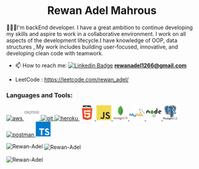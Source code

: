<h1 align="center">Rewan Adel Mahrous</h1>


<!--

Here are some ideas to get you started:

- 🔭 I’m currently working on ...
- 🌱 I’m currently learning ...
- 👯 I’m looking to collaborate on ...
- 🤔 I’m looking for help with ...
- 💬 Ask me about ...
- 😄 Pronouns: ...
- ⚡ Fun fact: ...


-->

👨🏼‍💻I'm backEnd developer. I have a great ambition to continue developing my skills and aspire to work in a collaborative environment. I work on all aspects of the development lifecycle.I have knowledge of OOP, data structures , My work includes building user-focused, innovative, and developing clean code with teamwork. 

- 📫 How to reach me: [![Linkedin Badge](https://img.shields.io/badge/-linkedln-blue?style=flat&logo=Linkedin&logoColor=white)](https://www.linkedin.com/in/rewan-adel/)  **rewanadel1266@gmail.com**

- LeetCode : https://leetcode.com/rewan_adel/

<h3 align="left">Languages and Tools:</h3> 
 <a href="https://cloudinary.com/" target="_blank" rel="noreferrer"> <img src="https://upload.wikimedia.org/wikipedia/commons/b/b2/Cloudinary_logo.svg" alt="aws" width="40" height="40"/ </a><a href="https://expressjs.com" target="_blank" rel="noreferrer"> <img src="https://raw.githubusercontent.com/devicons/devicon/master/icons/express/express-original-wordmark.svg" alt="express" width="40" height="40"/> </a> <a href="https://git-scm.com/" target="_blank" rel="noreferrer"> <img src="https://www.vectorlogo.zone/logos/git-scm/git-scm-icon.svg" alt="git" width="40" height="40"/> </a><a href="https://heroku.com" target="_blank" rel="noreferrer"> <img src="https://www.vectorlogo.zone/logos/heroku/heroku-icon.svg" alt="heroku" width="40" height="40"/> </a> <a href="https://www.w3.org/html/" target="_blank" rel="noreferrer"> 
<img src="https://raw.githubusercontent.com/devicons/devicon/master/icons/html5/html5-original-wordmark.svg" alt="html5" width="40" height="40"/> </a> <a href="https://www.java.com" target="_blank" rel="noreferrer">  </a> <a href="https://developer.mozilla.org/en-US/docs/Web/JavaScript" target="_blank" rel="noreferrer"> <img src="https://raw.githubusercontent.com/devicons/devicon/master/icons/javascript/javascript-original.svg" alt="javascript" width="40" height="40"/> </a> <a href="https://www.mongodb.com/" target="_blank" rel="noreferrer"> <img src="https://raw.githubusercontent.com/devicons/devicon/master/icons/mongodb/mongodb-original-wordmark.svg" alt="mongodb" width="40" height="40"/> </a> <a href="https://www.mysql.com/" target="_blank" rel="noreferrer"> <img src="https://raw.githubusercontent.com/devicons/devicon/master/icons/mysql/mysql-original-wordmark.svg" alt="mysql" width="40" height="40"/> </a> <a href="https://nodejs.org" target="_blank" rel="noreferrer"> <img src="https://raw.githubusercontent.com/devicons/devicon/master/icons/nodejs/nodejs-original-wordmark.svg" alt="nodejs" width="40" height="40"/> </a> <a href="https://www.postgresql.org" target="_blank" rel="noreferrer"> <img src="https://raw.githubusercontent.com/devicons/devicon/master/icons/postgresql/postgresql-original-wordmark.svg" alt="postgresql" width="40" height="40"/> </a> <a href="https://postman.com" target="_blank" rel="noreferrer"> <img src="https://www.vectorlogo.zone/logos/getpostman/getpostman-icon.svg" alt="postman" width="40" height="40"/> </a><a href="https://www.typescriptlang.org/" target="_blank" rel="noreferrer"> <img src="https://raw.githubusercontent.com/devicons/devicon/master/icons/typescript/typescript-original.svg" alt="typescript" width="40" height="40"/> </a> </p><p><img align="left" src="https://github-readme-stats.vercel.app/api/top-langs?username=Rewan-Adel&show_icons=true&locale=en&layout=compact" alt="Rewan-Adel" /></p>

<p>&nbsp;<img align="center" src="https://github-readme-stats.vercel.app/api?username=Rewan-Adel&show_icons=true&locale=en" alt="Rewan-Adel" /></p>

<p><img align="center" src="https://github-readme-streak-stats.herokuapp.com/?user=Rewan-Adel&" alt="Rewan-Adel" /></p>

